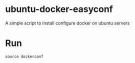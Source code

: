 # ubuntu-docker-easyconf
A simple script to install configure docker on ubuntu servers

# Run
`source dockerconf`
